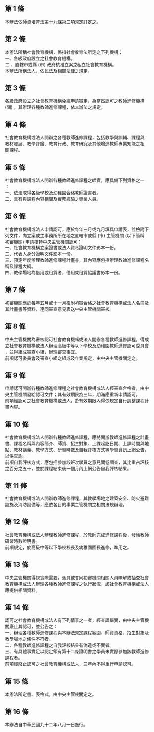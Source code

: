 第 1 條
-------
本辦法依師資培育法第十九條第三項規定訂定之。

第 2 條
-------
本辦法所稱社會教育機構，係指社會教育法所定之下列機構：  
一、各級政府設立之社會教育機構。  
二 、直轄市或縣 (市) 政府核准立案之私立社會教育機構。  
本辦法所稱法人，依民法及相關法律之規定。

第 3 條
-------
各級政府設立之社會教育機構免經申請審定，為當然認可之教師進修機構  
 (關) ，其辦理各種教師進修課程，依本辦法之規定。

第 4 條
-------
社會教育機構或法人開辦之各種教師進修課程，包括教學與訓輔、課程與  
教材發展、教學評鑑、教育行政、教育研究及其他增進教師專業知能之相  
關課程。

第 5 條
-------
社會教育機構或法人開辦各種教師進修課程之師資，應具備下列資格之一  
：  
一、依法取得各級學校及幼稚園合格教師證書者。  
二、具有與課程內容相關及實務經驗之專業人員。

第 6 條
-------
社會教育機構或法人申請認可，應於每年三月或九月填具申請表，並檢附下  
列文件，向立案或主事務所所在地之直轄市或縣 (市) 主管機關 (以下簡稱  
初審機關) 申請核轉中央主管機關認可：  
一、社會教育機構立案證書或法人資格證明文件影本一份。  
二、代表人身分證明文件影本一份。  
三、預定年度辦理教師進修課程計畫書，其內容應包括辦理教師進修課程名  
    稱及課程大綱。  
四、教學場地為借用或租賃者，借用或租賃協議書影本一份。

第 7 條
-------
初審機關應於每年五月或十一月檢附初審合格之社會教育機構或法人名冊及  
其計畫書等資料，連同審查意見表送中央主管機關審核。

第 8 條
-------
中央主管機關為審核認可社會教育機構或法人開辦各種教師進修課程，得成  
立社會教育機構或法人辦理高級中等以下學校及幼稚園教師進修認可委員會  
，並得組成審查小組，辦理審查事宜。  
前項認可委員會及審查小組之組成及作業規定，由中央主管機關定之。

第 9 條
-------
申請認可開辦各種教師進修課程之社會教育機構或法人經審查合格者，由中  
央主管機關發給認可文件；其有效期限為三年，期滿應重新申請認可。  
前項經認可之社會教育機構或法人，於有效期限內得依規定自行調整課程計  
畫內容。

第 10 條
--------
社會教育機構或法人開辦各種教師進修課程，應將開辦教師進修課程之計畫  
書、課程名稱與內容簡介、師資、招生對象、上課起訖日期、上課時間與地  
點、教材講義、教學方式、研習時數及自我評核方式等學習資訊上網公告，  
以供查詢。  
前項自我評核方式，應包括參加該班次學員之意見問卷調查，其比重占評核  
之百分之五十，並於課程結束後一個月內上網公告自我評核結果。

第 11 條
--------
社會教育機構或法人開辦教師進修課程，其教學場地之建築安全、防火避難  
設施及消防設備等，應依各目的事業主管機關之相關法規辦理。

第 12 條
--------
社會教育機構或法人辦理教師進修課程，於教師完成進修課程後，發給教師  
研習時數證明書。  
前項規定，於高級中等以下學校校長及幼稚園園長進修，準用之。

第 13 條
--------
中央主管機關得視實際需要，派員或會同初審機關相關人員瞭解或抽查社會  
教育機構或法人辦理各種教師進修課程之執行狀況，該社會教育機構或法人  
應提供相關資料。

第 14 條
--------
認可之社會教育機構或法人有下列情事之一者，經查證屬實，由中央主管機  
關廢止其認可，並公告之：  
一、辦理各種教師進修課程與本辦法規定課程範圍、師資資格、招生對象及  
    教學場地之條件不符者。  
二、各種教師進修課程之自我評核結果有偽造或不實者。  
三、有具體事實足以認定領有第十二條證明書之學員未實際參加該教師進修  
    課程者。  
前項經廢止認可之社會教育機構或法人，三年內不得重行申請認可。

第 15 條
--------
本辦法所定書、表格式，由中央主管機關定之。

第 16 條
--------
本辦法自中華民國九十二年八月一日施行。

